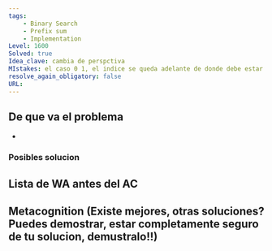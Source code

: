 ```yaml
---
tags:
    - Binary Search
    - Prefix sum
    - Implementation
Level: 1600
Solved: true 
Idea_clave: cambia de perspctiva
MIstakes: el caso 0 1, el indice se queda adelante de donde debe estar
resolve_again_obligatory: false
URL: 
---
```


## De que va el problema

- 

### Posibles solucion


## Lista de WA antes del AC

## Metacognition (Existe mejores, otras soluciones? Puedes demostrar, estar completamente seguro de tu solucion, demustralo!!)


